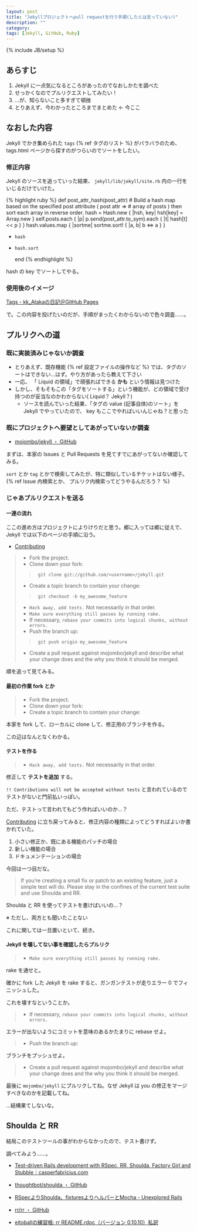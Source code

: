 ```yaml
---
layout: post
title: "Jekyllプロジェクトへpull requestを行う手順(したとは言っていない)"
description: ""
category: 
tags: [Jekyll, GitHub, Ruby]
---
```

{% include JB/setup %}

## あらすじ

1. Jekyll に一点気になるところがあったのでなおしかたを調べた
1. せっかくなのでプルリクエストしてみたい！
1. …が、知らないこと多すぎて頓挫
1. とりあえず、今わかったところまでまとめた ← 今ここ

## なおした内容

Jekyll でかき集められた `tags` {% ref タグのリスト %} がバラバラのため、 tags.html ページから探すのがつらいのでソートをしたい。

### 修正内容

Jekyll のソースを追っていった結果、 `jekyll/lib/jekyll/site.rb` 内の一行をいじるだけでいけた。

{% highlight ruby %}
    def post_attr_hash(post_attr)
      # Build a hash map based on the specified post attribute ( post attr =>
      # array of posts ) then sort each array in reverse order.
      hash = Hash.new { |hsh, key| hsh[key] = Array.new }
      self.posts.each { |p| p.send(post_attr.to_sym).each { |t| hash[t] << p } }
      hash.values.map { |sortme| sortme.sort! { |a, b| b <=> a } }
-     hash
+     hash.sort
    end
{% endhighlight %}

hash の key でソートしてやる。

### 使用後のイメージ

[Tags - kk_Atakaの日記＠GitHub Pages](http://gosyujin.github.io/tags.html)

で。この内容を投げたいのだが、手順がまったくわからないので色々調査……。

## プルリクへの道

### 既に実装済みじゃないか調査

- とりあえず、既存機能 {% ref 設定ファイルの操作など %} では、タグのソートはできない…はず。やり方があったら教えて下さい
- 一応、 「 Liquid の領域」で頑張ればできる **かも** という情報は見つけた
- しかし、そもそもこの「タグをソートする」という機能が、どの領域で受け持つのが妥当なのかわからない( Liquid？ Jekyll？)
  - ソースを読んでいった結果、「タグの value (記事自体)のソート」を Jekyll でやっていたので、 key もここでやればいいんじゃね？と思った

### 既にプロジェクトへ要望としてあがっていないか調査

- [mojombo/jekyll ・ GitHub](https://github.com/mojombo/jekyll)

まずは、本家の Issues と Pull Requests を見てすでにあがってないか確認してみる。

`sort` とか `tag` とかで検索してみたが、特に類似しているチケットはない様子。 {% ref Issue 内検索とか、 プルリク内検索ってどうやるんだろう？ %}

### じゃあプルリクエストを送る

#### 一連の流れ

ここの進め方はプロジェクトによりけりだと思う。郷に入っては郷に従えで、 Jekyll では以下のページの手順に沿う。

- [Contributing](http://jekyllrb.com/docs/contributing/)

> - Fork the project.
> - Clone down your fork:
>
>>      git clone git://github.com/<username>/jekyll.git
>
> - Create a topic branch to contain your change:
>
>>      git checkout -b my_awesome_feature
>
> - `Hack away, add tests.` Not necessarily in that order.
> - `Make sure everything still passes by running rake.`
> - If necessary, `rebase your commits into logical chunks, without errors.`
> - Push the branch up:
>
>>      git push origin my_awesome_feature
>
> - Create a pull request against mojombo/jekyll and describe what your change does and the why you think it should be merged.

順を追って見てみる。

#### 最初の作業 fork とか

> - Fork the project.
> - Clone down your fork:
> - Create a topic branch to contain your change:

本家を fork して、ローカルに clone して、修正用のブランチを作る。

この辺はなんとなくわかる。

#### テストを作る

> - `Hack away, add tests.` Not necessarily in that order.

修正して **テストを追加** する。

`!! Contributions will not be accepted without tests` と言われているのでテストがないと門前払いっぽい。

ただ、テストって言われてもどう作ればいいのか…？

[Contributing](http://jekyllrb.com/docs/contributing/) に立ち戻ってみると、修正内容の種類によってどうすればよいか書かれていた。

1. 小さい修正か、既にある機能のパッチの場合
1. 新しい機能の場合
1. ドキュメンテーションの場合

今回は一つ目だな。

> If you’re creating a small fix or patch to an existing feature, just a simple test will do. Please stay in the confines of the current test suite and use Shoulda and RR.

Shoulda と RR を使ってテストを書けばいいの…？

※ ただし、両方とも聞いたことない

これに関しては一旦置いといて、続き。

#### Jekyll を壊してない事を確認したらプルリク

> - `Make sure everything still passes by running rake.`

rake を通せと。

確かに fork した Jekyll を rake すると、ガンガンテストが走りエラー 0 でフィニッシュした。

これを壊すなということか。

> - If necessary, `rebase your commits into logical chunks, without errors.`

エラーが出ないようにコミットを意味のあるかたまりに rebase せよ。

> - Push the branch up:

ブランチをプッシュせよ。

> - Create a pull request against mojombo/jekyll and describe what your change does and the why you think it should be merged.

最後に `mojombo/jekyll` にプルリクしてね。なぜ Jekyll は you の修正をマージすべきなのかを記載してね。

…結構果てしないな。

## Shoulda と RR

結局このテストツールの事がわからなかったので、テスト書けず。

調べてみよう……。

- [Test-driven Rails development with RSpec, RR, Shoulda, Factory Girl and Stubble｜casperfabricius.com](http://casperfabricius.com/site/2009/07/25/test-driven-rails-development-with-rspec-rr-shoulda-factory-girl-and-stubble/)

- [thoughtbot/shoulda ・ GitHub](https://github.com/thoughtbot/shoulda/tree/master)
- [RSpecよりShoulda、fixturesよりヘルパーとMocha - Unexplored Rails](http://d.hatena.ne.jp/irohiroki/20071024/shoulda)

- [rr/rr ・ GitHub](https://github.com/rr/rr)
- [eitoballの練習帳: rr README.rdoc（バージョン 0.10.10）私訳](http://eitoball.blogspot.jp/2010/03/rr-readmerdoc-01010.html)
